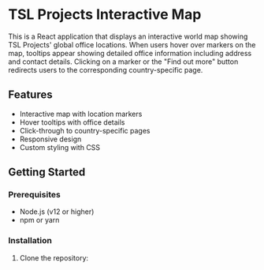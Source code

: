 # TSL Projects Interactive Map

This is a React application that displays an interactive world map showing TSL Projects' global office locations. When users hover over markers on the map, tooltips appear showing detailed office information including address and contact details. Clicking on a marker or the "Find out more" button redirects users to the corresponding country-specific page.

## Features

- Interactive map with location markers
- Hover tooltips with office details
- Click-through to country-specific pages
- Responsive design
- Custom styling with CSS

## Getting Started

### Prerequisites

- Node.js (v12 or higher)
- npm or yarn

### Installation

1. Clone the repository:

